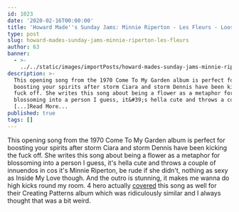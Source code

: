 ```yaml
---
id: 1023
date: '2020-02-16T00:00:00'
title: 'Howard Made''s Sunday Jams: Minnie Riperton - Les Fleurs - Loose Lips'
type: post
slug: howard-mades-sunday-jams-minnie-riperton-les-fleurs
author: 63
banner:
  - >-
    ../../static/images/importPosts/howard-mades-sunday-jams-minnie-riperton-les-fleurs/image1023.jpeg
description: >-
  This opening song from the 1970 Come To My Garden album is perfect for
  boosting your spirits after storm Ciara and storm Dennis have been kicking the
  fuck off. She writes this song about being a flower as a metaphor for
  blossoming into a person I guess, it&#39;s hella cute and throws a couple of
  [...]Read More...
published: true
tags: []
---
```

This opening song from the 1970 Come To My Garden album is perfect for boosting your spirits after storm Ciara and storm Dennis have been kicking the fuck off. She writes this song about being a flower as a metaphor for blossoming into a person I guess, it's hella cute and throws a couple of innuendos in cos it's Minnie Riperton, be rude if she didn't, nothing as sexy as Inside My Love though. And the outro is stunning, it makes me wanna do high kicks round my room. 4 hero actually [covered](https://www.youtube.com/watch?v=XZqGA1AAipo) this song as well for their Creating Patterns album which was ridiculously similar and I always thought that was a bit weird.